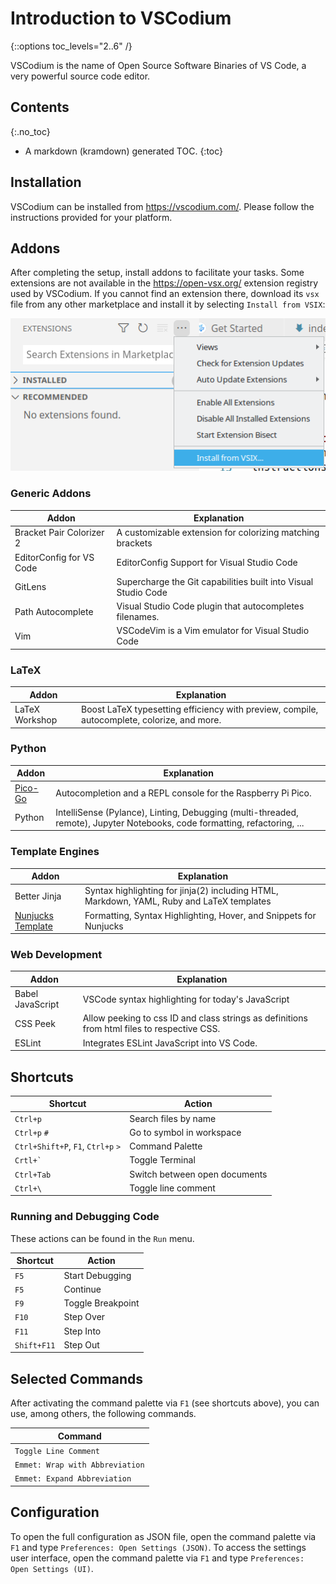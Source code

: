 # Introduction to VSCodium
{::options toc_levels="2..6" /}

VSCodium is the name of Open Source Software Binaries of VS Code, a very powerful source code editor.

## Contents
{:.no_toc}
* A markdown (kramdown) generated TOC.
{:toc}

## Installation
VSCodium can be installed from https://vscodium.com/. Please follow the
instructions provided for your platform.

## Addons
After completing the setup, install addons to facilitate your tasks.
Some extensions are not available in the https://open-vsx.org/ extension
registry used by VSCodium. If you cannot find an extension there, download its
`vsx` file from any other marketplace and install it by selecting
`Install from VSIX`:

![Install from VSIX](./vscodium_install_from_vsx.png)

### Generic Addons

| Addon | Explanation |
| ----- | ----------- |
| Bracket Pair Colorizer 2 | A customizable extension for colorizing matching brackets |
| EditorConfig for VS Code | EditorConfig Support for Visual Studio Code |
| GitLens | Supercharge the Git capabilities built into Visual Studio Code |
| Path Autocomplete | Visual Studio Code plugin that autocompletes filenames. |
| Vim | VSCodeVim is a Vim emulator for Visual Studio Code |

### LaTeX

| Addon | Explanation |
| ----- | ----------- |
| LaTeX Workshop | Boost LaTeX typesetting efficiency with preview, compile, autocomplete, colorize, and more. |

### Python

| Addon | Explanation |
| ----- | ----------- |
| [Pico-Go](https://marketplace.visualstudio.com/items?itemName=ChrisWood.pico-go) | Autocompletion and a REPL console for the Raspberry Pi Pico. |
| Python | IntelliSense (Pylance), Linting, Debugging (multi-threaded, remote), Jupyter Notebooks, code formatting, refactoring, ... |

### Template Engines

| Addon | Explanation |
| ----- | ----------- |
| Better Jinja | Syntax highlighting for jinja(2) including HTML, Markdown, YAML, Ruby and LaTeX templates |
| [Nunjucks Template](https://marketplace.visualstudio.com/items?itemName=eseom.nunjucks-template) | Formatting, Syntax Highlighting, Hover, and Snippets for Nunjucks |

### Web Development

| Addon | Explanation |
| ----- | ----------- |
| Babel JavaScript | VSCode syntax highlighting for today's JavaScript |
| CSS Peek | Allow peeking to css ID and class strings as definitions from html files to respective CSS. |
| ESLint | Integrates ESLint JavaScript into VS Code. |


[//]: # (| Code Runner |  |)

## Shortcuts

Shortcut | Action
-------- | ------
`Ctrl+p` | Search files by name
`Ctrl+p` `#` | Go to symbol in workspace
`Ctrl+Shift+P`, `F1`, `Ctrl+p` `>` | Command Palette
``Crtl+` `` | Toggle Terminal
`Ctrl+Tab` | Switch between open documents
`Ctrl+\` | Toggle line comment

### Running and Debugging Code
These actions can be found in the `Run` menu.

Shortcut | Action
-------- | ------
`F5` | Start Debugging
`F5` | Continue
`F9` | Toggle Breakpoint
`F10` | Step Over
`F11` | Step Into
`Shift+F11` | Step Out

## Selected Commands
After activating the command palette via `F1` (see shortcuts above), you
can use, among others, the following commands.

| Command |
| --- |
| `Toggle Line Comment` |
| `Emmet: Wrap with Abbreviation` |
| `Emmet: Expand Abbreviation` |


## Configuration
To open the full configuration as JSON file, open the command palette via `F1`
and type `Preferences: Open Settings (JSON)`. To access the settings user
interface, open the command palette via `F1` and type
`Preferences: Open Settings (UI)`.

[//]: # (TODO: Add ## setting up VSCodium for C Programming including launch.json files)

[//]: # (TODO: Add ## Video Tutorial)
